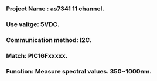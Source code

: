 

### Project Name : as7341 11 channel.
### Use valtge: 5VDC.
### Communication method: I2C.
### Match: PIC16Fxxxxx.
### Function: Measure spectral values. 350~1000nm.
